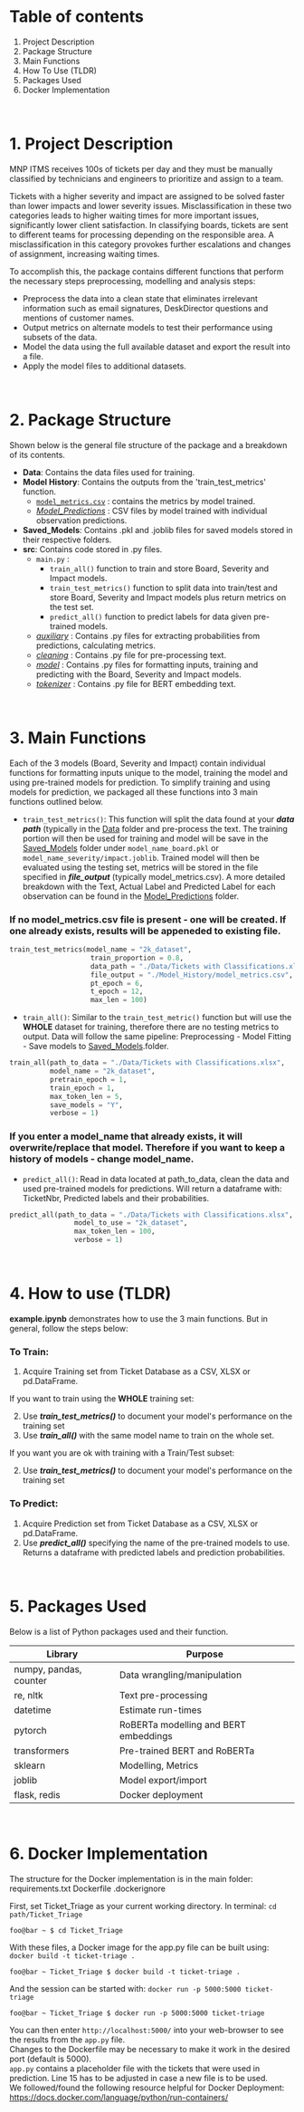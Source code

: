 # Table of contents
1. Project Description
2. Package Structure
3. Main Functions
4. How To Use (TLDR)
5. Packages Used
6. Docker Implementation
<br />

# 1. Project Description 

MNP ITMS receives 100s of tickets per day and they must be manually classified by technicians and engineers to prioritize and assign to a team.

Tickets with a higher severity and impact are assigned to be solved faster than lower impacts and lower severity issues. Misclassification in these two categories leads to higher waiting times for more important issues, significantly lower client satisfaction. In classifying boards, tickets are sent to different teams for processing depending on the responsible area. A misclassification in this category provokes further escalations and changes of assignment, increasing waiting times.

To accomplish this, the package contains different functions that perform the necessary steps preprocessing, modelling and analysis steps:
- Preprocess the data into a clean state that eliminates irrelevant information such as email signatures, DeskDirector questions and mentions of customer names.
- Output metrics on alternate models to test their performance using subsets of the data.
- Model the data using the full available dataset and export the result into a file.
- Apply the model files to additional datasets.  
<br />

# 2. Package Structure
Shown below is the general file structure of the package and a breakdown of its contents.
- **Data**: Contains the data files used for training.
- **Model History**: Contains the outputs from the 'train_test_metrics' function.
    - [`model_metrics.csv`](Model_History/model_metrics.csv) : contains the metrics by model trained.
    - [*Model_Predictions*](Model_History/Model_Predictions) : CSV files by model trained with individual observation predictions.
- **Saved_Models**: Contains .pkl and .joblib files for saved models stored in their respective folders.
- **src**: Contains code stored in .py files.
    - `main.py` : 
        -  `train_all()` function to train and store Board, Severity and Impact models.  
        - `train_test_metrics()` function to split data into train/test and store Board, Severity and Impact models plus return metrics on the test set.  
        - `predict_all()` function to predict labels for data given pre-trained models.
    - [*auxiliary*](src/auxiliary) : Contains .py files for extracting probabilities from predictions, calculating metrics. 
    - [*cleaning*](src/cleaning) : Contains .py file for pre-processing text.
    - [*model*](src/model) : Contains .py files for formatting inputs, training and predicting with the Board, Severity and Impact models.
    - [*tokenizer*](src/tokenizer) : Contains .py file for BERT embedding text.  
<br />

# 3. Main Functions
Each of the 3 models (Board, Severity and Impact) contain individual functions for formatting inputs unique to the model, training the model and using pre-trained models for prediction. To simplify training and using models for prediction, we packaged all these functions into 3 main functions outlined below.
- `train_test_metrics()`: This function will split the data found at your ***data path*** (typically in the [Data](Data) folder and pre-process the text. The training portion will then be used for training and model will be save in the [Saved_Models](Saved_Models) folder under `model_name_board.pkl` or `model_name_severity/impact.joblib`. Trained model will then be evaluated using the testing set, metrics will be stored in the file specified in ***file_output*** (typically model_metrics.csv). A more detailed breakdown with the Text, Actual Label and Predicted Label for each observation can be found in the [Model_Predictions](Model_History/Model_Predictions) folder.   
### **If no model_metrics.csv file is present - one will be created. If one already exists, results will be appeneded to existing file.** ###
```python
train_test_metrics(model_name = "2k_dataset",
                    train_proportion = 0.8, 
                    data_path = "./Data/Tickets with Classifications.xlsx",
                    file_output = "./Model_History/model_metrics.csv",
                    pt_epoch = 6,
                    t_epoch = 12,
                    max_len = 100)
```
- `train_all()`: Similar to the `train_test_metric()` function but will use the **WHOLE** dataset for training, therefore there are no testing metrics to output. Data will follow the same pipeline: Preprocessing - Model Fitting - Save models to [Saved_Models](Saved_Models).folder.
```python
train_all(path_to_data = "./Data/Tickets with Classifications.xlsx",
          model_name = "2k_dataset",
          pretrain_epoch = 1,
          train_epoch = 1,
          max_token_len = 5,
          save_models = "Y",
          verbose = 1)
```
### **If you enter a model_name that already exists, it will overwrite/replace that model. Therefore if you want to keep a history of models - change model_name.**

- `predict_all()`: Read in data located at path_to_data, clean the data and used pre-trained models for predictions. Will return a dataframe with: TicketNbr, Predicted labels and their probabilities. 
```python
predict_all(path_to_data = "./Data/Tickets with Classifications.xlsx",
                model_to_use = "2k_dataset",
                max_token_len = 100,
                verbose = 1)
```
<br />

# 4. How to use (TLDR)
**example.ipynb** demonstrates how to use the 3 main functions. But in general, follow the steps below:   

### To Train:
1. Acquire Training set from Ticket Database as a CSV, XLSX or pd.DataFrame.

If you want to train using the **WHOLE** training set:  

2. Use ***train_test_metrics()*** to document your model's performance on the training set
3. Use ***train_all()*** with the same model name to train on the whole set.

If you want you are ok with training with a Train/Test subset:  

2. Use ***train_test_metrics()*** to document your model's performance on the training set

### To Predict:
1. Acquire Prediction set from Ticket Database as a CSV, XLSX or pd.DataFrame.
2. Use ***predict_all()*** specifying the name of the pre-trained models to use.
Returns a dataframe with predicted labels and prediction probabilities.  
<br />  

# 5. Packages Used
Below is a list of Python packages used and their function. 

Library |Purpose|
--- | --- |
numpy, pandas, counter | Data wrangling/manipulation |
re, nltk | Text pre-processing | 
datetime | Estimate run-times |
pytorch | RoBERTa modelling and BERT embeddings | 
transformers | Pre-trained BERT and RoBERTa | 
sklearn | Modelling, Metrics
joblib | Model export/import | 
flask, redis | Docker deployment
<br />

# 6. Docker Implementation
The structure for the Docker implementation is in the main folder:
requirements.txt
Dockerfile
.dockerignore

First, set Ticket_Triage as your current working directory. In terminal: `cd path/Ticket_Triage`
```console
foo@bar ~ $ cd Ticket_Triage
```
With these files, a Docker image for the app.py file can be built using: `docker build -t ticket-triage .`
```console
foo@bar ~ Ticket_Triage $ docker build -t ticket-triage .
```
And the session can be started with: `docker run -p 5000:5000 ticket-triage`
```console
foo@bar ~ Ticket_Triage $ docker run -p 5000:5000 ticket-triage
```

You can then enter `http://localhost:5000/` into your web-browser to see the results from the `app.py` file.  
Changes to the Dockerfile may be necessary to make it work in the desired port (default is 5000).  
`app.py` contains a placeholder file with the tickets that were used in prediction. Line 15 has to be adjusted in case a new file is to be used.  
We followed/found the following resource helpful for Docker Deployment: https://docs.docker.com/language/python/run-containers/
